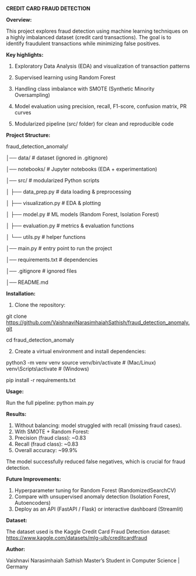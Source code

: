**CREDIT CARD FRAUD DETECTION**

**Overview:**

This project explores fraud detection using machine learning techniques on a highly imbalanced dataset (credit card transactions). The goal is to identify fraudulent transactions while minimizing false positives.

**Key highlights:**

1. Exploratory Data Analysis (EDA) and visualization of transaction patterns

2. Supervised learning using Random Forest

3. Handling class imbalance with SMOTE (Synthetic Minority Oversampling)

4. Model evaluation using precision, recall, F1-score, confusion matrix, PR curves

5. Modularized pipeline (src/ folder) for clean and reproducible code

**Project Structure:**

fraud_detection_anomaly/

│── data/               # dataset (ignored in .gitignore)

│── notebooks/          # Jupyter notebooks (EDA + experimentation)

│── src/                # modularized Python scripts

│   ├── data_prep.py    # data loading & preprocessing

│   ├── visualization.py # EDA & plotting

│   ├── model.py        # ML models (Random Forest, Isolation Forest)

│   ├── evaluation.py   # metrics & evaluation functions

│   └── utils.py        # helper functions

│── main.py             # entry point to run the project

│── requirements.txt    # dependencies

│── .gitignore          # ignored files

│── README.md   

**Installation:**

1. Clone the repository:

git clone https://github.com/VaishnaviNarasimhaiahSathish/fraud_detection_anomaly.git

cd fraud_detection_anomaly

2. Create a virtual environment and install dependencies:

python3 -m venv venv
source venv/bin/activate   # (Mac/Linux)
venv\Scripts\activate      # (Windows)

pip install -r requirements.txt

**Usage:**

Run the full pipeline:
python main.py

**Results:**

1. Without balancing: model struggled with recall (missing fraud cases).
2. With SMOTE + Random Forest:
3. Precision (fraud class): ~0.83
4. Recall (fraud class): ~0.83
5. Overall accuracy: ~99.9%

The model successfully reduced false negatives, which is crucial for fraud detection.

**Future Improvements:**

1. Hyperparameter tuning for Random Forest (RandomizedSearchCV)
2. Compare with unsupervised anomaly detection (Isolation Forest, Autoencoders)
3. Deploy as an API (FastAPI / Flask) or interactive dashboard (Streamlit)

**Dataset:**

The dataset used is the Kaggle Credit Card Fraud Detection dataset:
https://www.kaggle.com/datasets/mlg-ulb/creditcardfraud

**Author:**

Vaishnavi Narasimhaiah Sathish
Master’s Student in Computer Science | Germany
